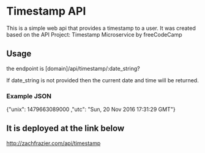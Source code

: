 # Timestamp API

This is a simple web api that provides a timestamp to a user. It was created based on the 
API Project: Timestamp Microservice by freeCodeCamp

## Usage

the endpoint is [domain]/api/timestamp/:date_string?

If date_string is not provided then the current date and time will be returned.

### Example JSON
{"unix": 1479663089000 ,"utc": "Sun, 20 Nov 2016 17:31:29 GMT"}

## It is deployed at the link below
http://zachfrazier.com/api/timestamp

